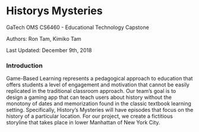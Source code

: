 # Historys Mysteries
GaTech OMS CS6460 - Educational Technology Capstone

Authors: Ron Tam, Kimiko Tam

Last Updated: December 9th, 2018

### Introduction

Game-Based Learning represents a pedagogical approach to education that offers students a level of engagement and motivation that cannot be easily replicated in the traditional classroom approach. Our team’s goal is to design a gaming app that can teach users about history without the monotony of dates and memorization found in the classic textbook learning setting. Specifically, History’s Mysteries will have episodes that focus on the history of a particular location. For our project, we create a fictitious storyline that takes place in lower Manhattan of New York City.

